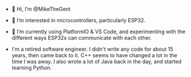 - 👋 Hi, I’m @MikeTheGent
- 👀 I’m interested in microcontrollers, particularly ESP32.
- 🌱 I’m currently using PlatformIO & VS Code, and experimenting with the different ways ESP32s can communicate with each other.

- I'm a retired software engineer. I didn't write any code for about 15 years, then came back to it. C++ seems to have changed a lot in the time
I was away. I also wrote a lot of Java back in the day, and started learning Python.

<!---
MikeTheGent/MikeTheGent is a ✨ special ✨ repository because its `README.md` (this file) appears on your GitHub profile.
You can click the Preview link to take a look at your changes.
--->
